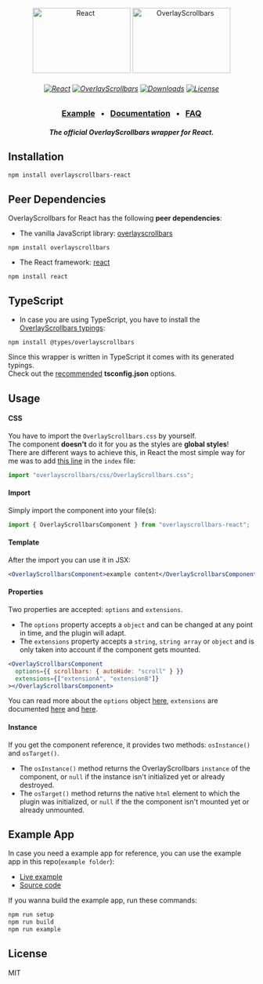 <p align="center">
    <a href="https://reactjs.org/"><img src="https://kingsora.github.io/OverlayScrollbars/frameworks/react/logo.svg" width="200" height="133" alt="React"></a>
    <a href="https://kingsora.github.io/OverlayScrollbars/"><img src="https://kingsora.github.io/OverlayScrollbars/design/logo.svg" width="200" height="133" alt="OverlayScrollbars"></a>
</p>
<h6 align="center">
    <a href="https://github.com/facebook/react/"><img src="https://img.shields.io/badge/React-%3E=16.4.0-61dafb?style=flat-square&logo=React" alt="React"></a>
    <a href="https://github.com/KingSora/OverlayScrollbars"><img src="https://img.shields.io/badge/OverlayScrollbars-%5E1.10.0-36befd?style=flat-square" alt="OverlayScrollbars"></a>
    <a href="https://www.npmjs.com/package/overlayscrollbars-react"><img src="https://img.shields.io/npm/dt/overlayscrollbars-react.svg?style=flat-square" alt="Downloads"></a>
    <a href="https://github.com/KingSora/OverlayScrollbars/blob/master/packages/overlayscrollbars-react/LICENSE"><img src="https://img.shields.io/github/license/kingsora/overlayscrollbars.svg?style=flat-square" alt="License"></a>
</h6>
<h3 align="center">
    <a href="https://kingsora.github.io/OverlayScrollbars/frameworks/react/">Example</a>
    &nbsp;&nbsp;&bull;&nbsp;&nbsp;
    <a href="https://kingsora.github.io/OverlayScrollbars/#!documentation">Documentation</a>
    &nbsp;&nbsp;&bull;&nbsp;&nbsp;
    <a href="https://kingsora.github.io/OverlayScrollbars/#!faq">FAQ</a>
</h3>
<h5 align="center">
    The official OverlayScrollbars wrapper for React.
</h5>

## Installation

```sh
npm install overlayscrollbars-react
```

## Peer Dependencies

OverlayScrollbars for React has the following **peer dependencies**:

- The vanilla JavaScript library: [overlayscrollbars](https://www.npmjs.com/package/overlayscrollbars)

```
npm install overlayscrollbars
```

- The React framework: [react](https://www.npmjs.com/package/react)

```
npm install react
```

## TypeScript

- In case you are using TypeScript, you have to install the [OverlayScrollbars typings](https://www.npmjs.com/package/@types/overlayscrollbars):

```
npm install @types/overlayscrollbars
```

Since this wrapper is written in TypeScript it comes with its generated typings.<br>
Check out the [recommended](https://github.com/KingSora/OverlayScrollbars#typescript) **tsconfig.json** options.

## Usage

#### CSS

You have to import the `OverlayScrollbars.css` by yourself.<br>
The component **doesn't** do it for you as the styles are **global styles**!<br>
There are different ways to achieve this, in React the most simple way for me was to add [this line](https://github.com/KingSora/OverlayScrollbars/blob/master/packages/overlayscrollbars-react/example/src/index.tsx#L1) in the `index` file:

```js
import "overlayscrollbars/css/OverlayScrollbars.css";
```

#### Import

Simply import the component into your file(s):

```js
import { OverlayScrollbarsComponent } from "overlayscrollbars-react";
```

#### Template

After the import you can use it in JSX:

```jsx
<OverlayScrollbarsComponent>example content</OverlayScrollbarsComponent>
```

#### Properties

Two properties are accepted: `options` and `extensions`.

- The `options` property accepts a `object` and can be changed at any point in time, and the plugin will adapt.
- The `extensions` property accepts a `string`, `string array` or `object` and is only taken into account if the component gets mounted.

```jsx
<OverlayScrollbarsComponent
  options={{ scrollbars: { autoHide: "scroll" } }}
  extensions={["extensionA", "extensionB"]}
></OverlayScrollbarsComponent>
```

You can read more about the `options` object [here](https://kingsora.github.io/OverlayScrollbars/#!documentation/options), `extensions` are documented [here](https://kingsora.github.io/OverlayScrollbars/#!documentation/extensions-basics) and [here](https://kingsora.github.io/OverlayScrollbars/#!documentation/initialization).

#### Instance

If you get the component reference, it provides two methods: `osInstance()` and `osTarget()`.

- The `osInstance()` method returns the OverlayScrollbars `instance` of the component, or `null` if the instance isn't initialized yet or already destroyed.
- The `osTarget()` method returns the native `html` element to which the plugin was initialized, or `null` if the the component isn't mounted yet or already unmounted.

## Example App

In case you need a example app for reference, you can use the example app in this repo(`example folder`):

- [Live example](https://kingsora.github.io/OverlayScrollbars/frameworks/react/)
- [Source code](https://github.com/KingSora/OverlayScrollbars/tree/master/packages/overlayscrollbars-react/example)

If you wanna build the example app, run these commands:

```sh
npm run setup
npm run build
npm run example
```

## License

MIT

